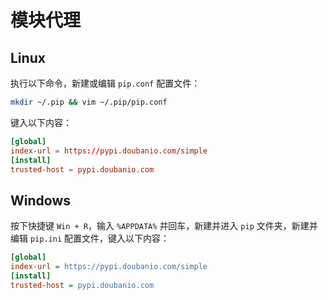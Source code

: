 # 模块代理

## Linux

执行以下命令，新建或编辑 `pip.conf` 配置文件：

```bash
mkdir ~/.pip && vim ~/.pip/pip.conf
```

键入以下内容：

```conf
[global]
index-url = https://pypi.doubanio.com/simple
[install]
trusted-host = pypi.doubanio.com
```

## Windows

按下快捷键 `Win + R`，输入 `%APPDATA%` 并回车，新建并进入 `pip` 文件夹，新建并编辑 `pip.ini` 配置文件，键入以下内容：

```ini
[global]
index-url = https://pypi.doubanio.com/simple
[install]
trusted-host = pypi.doubanio.com
```